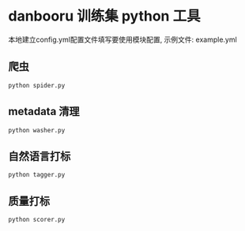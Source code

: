 # danbooru 训练集 python 工具

本地建立config.yml配置文件填写要使用模块配置, 示例文件: example.yml

## 爬虫

```
python spider.py
```

## metadata 清理

```
python washer.py
```

## 自然语言打标
```
python tagger.py
```

## 质量打标
```
python scorer.py
```